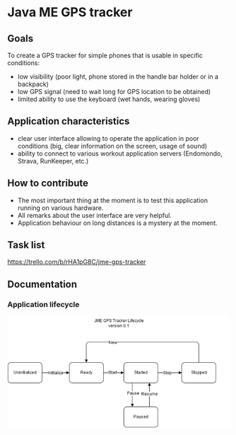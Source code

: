 # Java ME GPS tracker

## Goals
To create a GPS tracker for simple phones that is usable in specific conditions:
- low visibility (poor light, phone stored in the handle bar holder or in a backpack)
- low GPS signal (need to wait long for GPS location to be obtained)
- limited ability to use the keyboard (wet hands, wearing gloves)

## Application characteristics
- clear user interface allowing to operate the application in poor conditions (big, clear information on the screen, usage of sound)
- ability to connect to various workout application servers (Endomondo, Strava, RunKeeper, etc.)

## How to contribute
- The most important thing at the moment is to test this application running on various hardware.
- All remarks about the user interface are very helpful.
- Application behaviour on long distances is a mystery at the moment.

## Task list
https://trello.com/b/rHA1pG8C/jme-gps-tracker

## Documentation
### Application lifecycle
![Lifecycle](https://raw.githubusercontent.com/SebastianCelejewski/jme-gps-tracker/master/doc/jme-gps-tracker-workflow.png)
